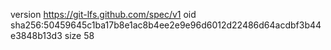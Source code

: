 version https://git-lfs.github.com/spec/v1
oid sha256:50459645c1ba17b8e1ac8b4ee2e9e96d6012d22486d64acdbf3b44e3848b13d3
size 58
